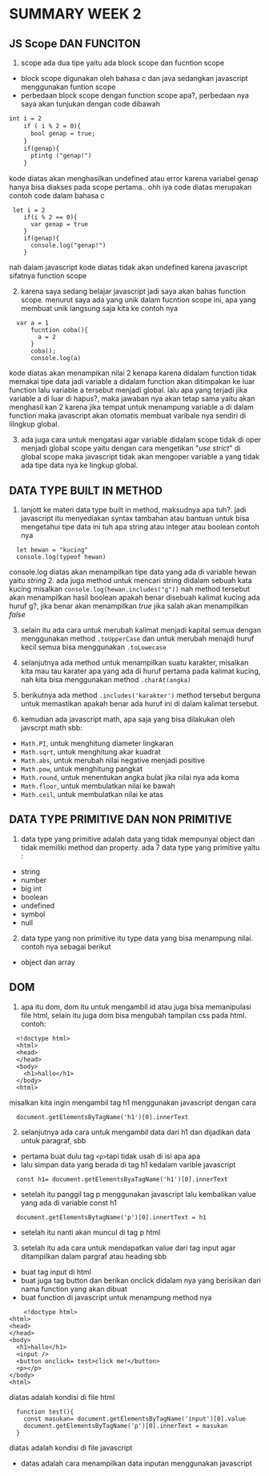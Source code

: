 # SUMMARY WEEK 2

## JS Scope DAN FUNCITON

1. scope ada dua tipe yaitu ada block scope dan fucntion scope
  - block scope digunakan oleh bahasa c dan java sedangkan javascript menggunakan funtion scope
  - perbedaan block scope dengan function scope apa?, perbedaan nya saya akan tunjukan dengan code dibawah

  ```markdown
  int i = 2
      if ( i % 2 = 0){
        bool genap = true;
      }
      if(genap){
        ptintg ("genap!")
      }
  ```


  kode diatas akan menghasilkan undefined atau error karena variabel genap hanya bisa diakses pada scope pertama.. ohh iya code diatas merupakan 
  contoh code dalam bahasa c
  
  ```
   let i = 2
      if(i % 2 == 0){
        var genap = true
      }
      if(genap){
        console.log("genap!")
      }

  ```

  nah dalam javascript kode diatas tidak akan undefined karena javascript sifatnya function scope


2. karena saya sedang belajar javascript jadi saya akan bahas function scope. menurut saya ada yang unik dalam fucntion scope ini, apa yang membuat unik langsung saja 
kita ke contoh nya 

```
  var a = 1
      fucntion coba(){
        a = 2
      }
      coba();
      console.log(a)

```

  kode diatas akan menampikan nilai 2 kenapa karena didalam function tidak memakai tipe data jadi variable a didalam function akan ditimpakan ke luar function lalu 
  variable a tersebut menjadi global. lalu apa yang terjadi jika variable a di luar di hapus?, maka jawaban nya akan tetap sama yaitu akan menghasil kan 2 karena 
  jika tempat untuk menampung variable a di dalam function maka javascript akan otomatis membuat varibale nya sendiri di lilngkup global.

3. ada juga cara untuk mengatasi agar variable didalam scope tidak di oper menjadi global scope yaitu dengan cara mengetikan "_use strict_" di global scope maka javascript tidak akan mengoper variable a yang tidak ada tipe data nya ke lingkup global.

## DATA TYPE BUILT IN METHOD

1. lanjott ke materi data type built in method, maksudnya apa tuh?. jadi javascript itu menyediakan syntax tambahan atau bantuan untuk bisa mengetahui tipe data ini tuh apa string atau integer atau boolean contoh nya 

``` 
  let hewan = "kucing"
  console.log(typeof hewan) 
```

console.log diatas akan menampilkan tipe data yang ada di variable hewan yaitu _string_
2. ada juga method untuk mencari string didalam sebuah kata kucing misalkan `console.log(hewan.includes("g"))` nah method tersebut akan menampilkan hasil boolean apakah benar disebuah kalimat kucing ada huruf g?, jika benar akan menampilkan _true_ jika salah akan menampilkan _false_

3. selain itu ada cara untuk merubah kalimat menjadi kapital semua dengan menggunakan method `.toUpperCase` dan untuk merubah menajdi huruf kecil semua bisa menggunakan `.toLowecase`

4. selanjutnya ada method untuk menampilkan suatu karakter, misalkan kita mau tau karater apa yang ada di huruf pertama pada kalimat kucing, nah kita bisa menggunakan method `.charAt(angka)`

5. berikutnya ada method `.includes('karakter')` method tersebut berguna untuk memastikan apakah benar ada huruf ini di dalam kalimat tersebut.

6. kemudian ada javascript math, apa saja yang bisa dilakukan oleh javscrpt math sbb:
  - `Math.PI`, untuk menghitung diameter lingkaran
  - `Math.sqrt`, untuk menghitung akar kuadrat
  - `Math.abs`, untuk merubah nilai negative menjadi positive
  - `Math.pow`, untuk menghitung pangkat
  - `Math.round`, untuk menentukan angka bulat jika nilai nya ada koma
  - `Math.floor`, untuk membulatkan nilai ke bawah
  - `Math.ceil`, untuk membulatkan nilai ke atas

## DATA TYPE PRIMITIVE DAN NON PRIMITIVE

1. data type yang primitive adalah data yang tidak mempunyai object dan tidak memiliki method dan property. ada 7 data type yang primitive yaitu :
  - string
  - number
  - big int
  - boolean
  - undefined
  - symbol
  - null
2. data type yang non primitive itu type data yang bisa menampung nilai. contoh nya sebagai berikut
  - object dan array

## DOM

1. apa itu dom, dom itu untuk mengambil id atau juga bisa memanipulasi file html, selain itu juga dom bisa mengubah tampilan css pada html. 
contoh:
```
  <!doctype html>
  <html>
  <head>
  </head>
  <body>
    <h1>hallo</h1>
  </body>
  <html>
```
misalkan kita ingin mengambil tag h1 menggunakan javascript dengan cara
```
  document.getElementsByTagName('h1')[0].innerText
```
2. selanjutnya ada cara untuk mengambil data dari h1 dan dijadikan data untuk paragraf, sbb
  - pertama buat dulu tag `<p>`tapi tidak usah di isi apa apa
  - lalu simpan data yang berada di tag h1 kedalam varible javascript
  ```
    const h1= document.getElementsByaTagName('h1')[0].innerText
  ```
  - setelah itu panggil tag p menggunakan javascript lalu kembalikan value yang ada di variable const h1
  ```
    document.getElementsBytagName('p')[0].innertText = h1
  ```
  - setelah itu nanti akan muncul di tag p html
3. setelah itu ada cara untuk mendapatkan value dari tag input agar ditampilkan dalam pargraf atau heading sbb

  - buat tag input di html
  - buat juga tag button dan berikan onclick didalam nya yang berisikan dari nama function yang akan dibuat
  - buat function di javascript untuk menampung method nya 
  ```
      <!doctype html>
  <html>
  <head>
  </head>
  <body>
    <h1>hallo</h1>
    <input />
    <button onclick= test>click me!</button>
    <p></p>
  </body>
  <html>
  ```
  diatas adalah kondisi di file html

  ```
    function test(){
      const masukan= document.getElementsByTagName('input')[0].value
      document.getElementsByTagName('p')[0].innerText = masukan
    }
  ```
  diatas adalah kondisi di file javascript
  - datas adalah cara menampilkan data inputan menggunakan javascript